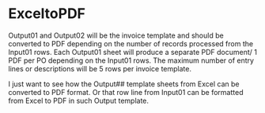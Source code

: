 # ExceltoPDF

Output01 and Output02 will be the invoice template and should be converted to PDF depending on the number of records processed from the Input01 rows.
Each Output01 sheet will produce a separate PDF document/ 1 PDF per PO depending on the Input01 rows. The maximum number of entry lines or descriptions will be 5 rows per invoice template.

I just want to see how the Output## template sheets from Excel can be converted to PDF format. Or that row line from Input01 can be formatted from Excel to PDF in such Output template.
